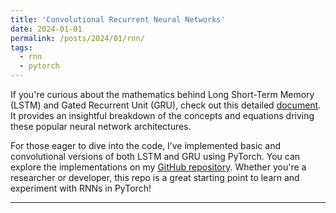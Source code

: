```yaml
---
title: 'Convolutional Recurrent Neural Networks'
date: 2024-01-01
permalink: /posts/2024/01/rnn/
tags:
  - rnn
  - pytorch
---
```


If you're curious about the mathematics behind Long Short-Term Memory (LSTM) and Gated Recurrent Unit (GRU), check out this detailed [document](https://vilhess.github.io/files/rnn.pdf). It provides an insightful breakdown of the concepts and equations driving these popular neural network architectures.

For those eager to dive into the code, I’ve implemented basic and convolutional versions of both LSTM and GRU using PyTorch. You can explore the implementations on my [GitHub repository](https://github.com/vilhess/codes/tree/main/rnn). Whether you're a researcher or developer, this repo is a great starting point to learn and experiment with RNNs in PyTorch!

------

